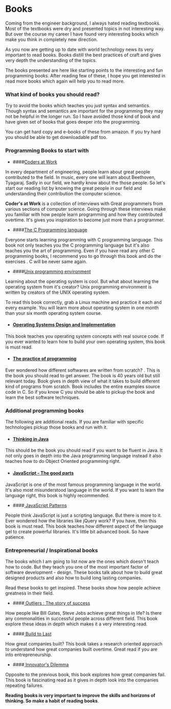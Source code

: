 # Books
Coming from the engineer background, I always hated reading textbooks. Most of the textbooks were dry and presented topics in not interesting way. But over the course my career I have found very interesting books which make you think in completely new direction.

As you now are getting up to date with world technology news its very important to read books. Books distill the best practices of craft and gives very depth the understanding of the topics.

The books presented are here like starting points to the interesting and fun programming books. After reading few of these, I hope you get interested in read more books which again will help you to read more.

### What kind of books you should read?

Try to avoid the books which teaches you just syntax and semantics. Though syntax and semantics are important for the programming they may not be helpful in the longer run. So I have avoided those kind of book and have given set of books that goes deeper into the programming.

You can get hard copy and e-books of these from amazon. If you try hard you should be able to get downloadable pdf too.

### Programming Books to start with

* ####[Coders at Work](http://www.codersatwork.com/)

In every department of engineering, people learn about great people contributed to the field. In music, every one will learn about Beethoven, Tyagaraj. Sadly in our field, we hardly know about the those people. So let's start our reading list by knowing the great people in our field and understanding their contribution the computer science.

**Coder's at Work** is a collection of interviews with Great programmers from various sections of computer science. Going through these interviews make you familiar with how people learn programming and how they contributed overtime. It's gives you inspiration to become just more than a programmer.

* ####[The C Programming language](http://www.amazon.com/The-Programming-Language-2nd-Edition/dp/0131103628)

Everyone starts learning programming with C programming language. This book not only teaches you the C programming language but it's also teaches you the art of programming. Even if you have read any other C programming books, I recommend you to go through this book and do the exercises . C will be never same again.


* ####[Unix programming environment](http://www.amazon.com/Programming-Environment-Prentice-Hall-Software-Series/dp/013937681X)

Learning about the operating system is cool. But what about learning the operating system from it's creator? Unix programming environment is written by creators of the UNIX operating system.

To read this book correctly, grab a Linux machine and practice it each and every example. You will learn more about operating system in one month than your six month operating system course.

* #### [Operating Systems Design and Implementation ](http://www.amazon.com/Operating-Systems-Design-Implementation-Edition/dp/0131429388)

This book teaches you operating system concepts with real source code. If you ever wanted to learn how to build your own operating system, this book is must read.

* ####  [The practice of programming ](http://www.amazon.com/Practice-Programming-Addison-Wesley-Professional-Computing/dp/020161586X)

Ever wondered how different softwares are written from scratch? . This is the book you should read to get answer. The book is 40 years old but still relevant today. Book gives in depth view of what it takes to build different kind of programs from scratch. Book includes the entire examples source code in C. So if you know C you should be able to pickup the book and learn the best software techniques.


### Additional programming books

The following are additional reads. If you are familiar with specific technologies pickup those books and run with it.

* #### [Thinking in Java](http://www.amazon.com/Practice-Programming-Addison-Wesley-Professional-Computing/dp/020161586X)

This should be the book you should read if you want to be fluent in Java. It not only goes in depth into the Java programming language instead it also teaches how to do Object Oriented programming right.

* #### [JavaScript - The good parts ](http://www.amazon.com/JavaScript-Good-Parts-Douglas-Crockford/dp/0596517742)

JavaScript is one of the most famous programming language in the world. It's also most misunderstood language in the world. If you want to learn the language right, this book is highly recommended.

* ####[ JavaScript Patterns](http://www.amazon.com/JavaScript-Patterns-Stoyan-Stefanov/dp/0596806752)

People think JavaScript is just a scripting language. But there is more to it. Ever wondered how the libraries like jQuery work? If you have, then this book is must read. This book teaches how different aspect of the language gel to create powerful libraries. It's little bit advanced book. So have patience.


### Entrepreneurial / Inspirational books
The books which I am going to list now are the ones which doesn't teach how to code. But they teach you one of the most important factor of software development - design. These books talk about how to build great designed products and also how to build long lasting companies.

Read these books to get inspired. These books show how people achieve greatness in their field.


* ####[ Outliers : The story of success ](http://www.amazon.com/Outliers-Story-Success-Malcolm-Gladwell/dp/0316017930)

How people like Bill Gates, Steve Jobs achieve great things in life?
Is there any commonalities in successful people across different field. This book explore these ideas in depth which makes it a very interesting read.

* ####[ Build to Last ](http://www.amazon.com/Built-Last-Successful-Visionary-Essentials/dp/0060516402/)

How great companies built? This book takes a research oriented approach to understand how great companies built overtime. Great read if you are into entrepreneurship.

* ####[ Innovator's Dilemma ](http://www.amazon.com/Innovators-Dilemma-Revolutionary-Change-Business/dp/0062060244)

Opposite to the previous book, this book explores how great companies fail. This book is fascinating read as it gives in depth look into the companies repeating failures.


**Reading books is very important to improve the skills and horizons of thinking. So make a habit of reading books**.











